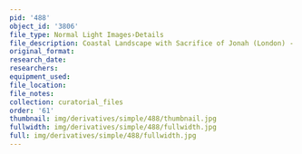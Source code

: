 ```yaml
---
pid: '488'
object_id: '3806'
file_type: Normal Light Images›Details
file_description: Coastal Landscape with Sacrifice of Jonah (London) - Detail 3
original_format:
research_date:
researchers:
equipment_used:
file_location:
file_notes:
collection: curatorial_files
order: '61'
thumbnail: img/derivatives/simple/488/thumbnail.jpg
fullwidth: img/derivatives/simple/488/fullwidth.jpg
full: img/derivatives/simple/488/fullwidth.jpg
---
```

